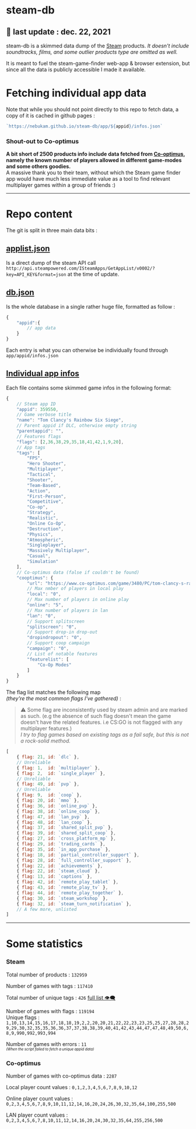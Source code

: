# steam-db
## :calendar: last update : __dec. 22, 2021__
steam-db is a skimmed data dump of the [Steam](https://store.steampowered.com/) products.  *It doesn't include soundtracks, films, and some outlier products type are omitted as well.*  

It is meant to fuel the steam-game-finder web-app & browser extension, but since all the data is publicly accessible I made it available.

# Fetching individual app data
Note that while you should not point directly to this repo to fetch data, a copy of it is cached in github pages :
```js
`https://nebukam.github.io/steam-db/app/${appid}/infos.json`
```

### Shout-out to Co-optimus
__A bit short of 2500 products info include data fetched from [Co-optimus](https://www.co-optimus.com/), namely the known number of players allowed in different game-modes and some others goodies.__  
A massive thank you to their team, without which the Steam game finder app would have much less immediate value as a tool to find relevant multiplayer games within a group of friends :)

---

# Repo content

The git is split in three main data bits :
## [applist.json](https://github.com/Nebukam/steam-db/blob/main/applist.json)
Is a direct dump of the steam API call `http://api.steampowered.com/ISteamApps/GetAppList/v0002/?key=API_KEY&format=json` at the time of update.
  
## [db.json](https://github.com/Nebukam/steam-db/blob/main/db.json)
Is the whole database in a single rather huge file, formatted as follow :
```js
{
    "appid":{
        // app data
    }
}
```
Each entry is what you can otherwise be individually found through `app/appid/infos.json`
  
## [Individual app infos](https://github.com/Nebukam/steam-db/tree/main/app)
Each file contains some skimmed game infos in the following format:
```js
{
    // Steam app ID
    "appid": 359550,
    // Game verbose title
    "name": "Tom Clancy's Rainbow Six Siege", 
    // Parent appid if DLC, otherwise empty string
    "parentappid": "", 
    // Features flags
    "flags": [2,36,38,29,35,18,41,42,1,9,20], 
    // App tags
    "tags": [ 
        "FPS",
        "Hero Shooter",
        "Multiplayer",
        "Tactical",
        "Shooter",
        "Team-Based",
        "Action",
        "First-Person",
        "Competitive",
        "Co-op",
        "Strategy",
        "Realistic",
        "Online Co-Op",
        "Destruction",
        "Physics",
        "Atmospheric",
        "Singleplayer",
        "Massively Multiplayer",
        "Casual",
        "Simulation"
    ],
    // Co-optimus data (false if couldn't be found)
    "cooptimus": { 
        "url": "https://www.co-optimus.com/game/3480/PC/tom-clancy-s-rainbow-six-siege.html",
        // Max nmber of players in local play
        "local": "0", 
        // Max number of players in online play
        "online": "5", 
        // Max number of players in lan
        "lan": "0", 
        // Support splitscreen
        "splitscreen": "0", 
        // Support drop-in drop-out
        "dropindropout": "0", 
        // Support coop campaign
        "campaign": "0", 
        // List of notable features
        "featurelist": [ 
            "Co-Op Modes"
        ]
    }
}
```

The flag list matches the following map  
*(they're the most common flags I've gathered)* :
> :warning: Some flag are inconsistently used by steam admin and are marked as such. (e.g the absence of such flag doesn't mean the game doesn't have the related features. i.e CS:GO is not flagged with any multiplayer features.)   
*I try to flag games based on existing tags as a fail safe, but this is not a rock-solid method.*

```js
[
    { flag: 21, id: `dlc` },
    // Unreliable
    { flag: 1,  id: `multiplayer` },
    { flag: 2,  id: `single_player` },
    // Unreliable
    { flag: 49, id: `pvp` },
    // Unreliable
    { flag: 9,  id: `coop` }, 
    { flag: 20, id: `mmo` },
    { flag: 36, id: `online_pvp` },
    { flag: 38, id: `online_coop` },
    { flag: 47, id: `lan_pvp` },
    { flag: 48, id: `lan_coop` },
    { flag: 37, id: `shared_split_pvp` },
    { flag: 39, id: `shared_split_coop` },
    { flag: 27, id: `cross_platform_mp` },
    { flag: 29, id: `trading_cards` },
    { flag: 35, id: `in_app_purchase` },
    { flag: 18, id: `partial_controller_support` },
    { flag: 28, id: `full_controller_support` },
    { flag: 22, id: `achievements` },
    { flag: 22, id: `steam_cloud` },
    { flag: 13, id: `captions` },
    { flag: 42, id: `remote_play_tablet` },
    { flag: 43, id: `remote_play_tv` },
    { flag: 44, id: `remote_play_together` },
    { flag: 30, id: `steam_workshop` },
    { flag: 32, id: `steam_turn_notification` },
    // A few more, unlisted
]
```
---
# Some statistics

### Steam

Total number of products : `132959`  

Number of games with tags : `117410`  

Total number of unique tags : `426` [full list :eye_speech_bubble:](https://github.com/Nebukam/steam-db/blob/main/tags.json)

Number of games with flags : `119194`  
Unique flags : `1,10,13,14,15,16,17,18,18,19,2,2,20,20,21,22,22,23,23,25,25,27,28,28,29,29,30,32,35,35,36,36,37,37,38,38,39,40,41,42,43,44,47,47,48,49,50,6,8,9,990,992,993,994`

Number of games with errors : `11`  
<sup><sup>*(When the script failed to fetch a unique appid data)*</sup></sup>

### Co-optimus

Number of games with co-optimus data : `2287`  

Local player count values : `0,1,2,3,4,5,6,7,8,9,10,12`

Online player count values : `0,2,3,4,5,6,7,8,9,10,11,12,14,16,20,24,26,30,32,35,64,100,255,500`

LAN player count values : `0,2,3,4,5,6,7,8,10,11,12,14,16,20,24,30,32,35,64,255,256,500`

